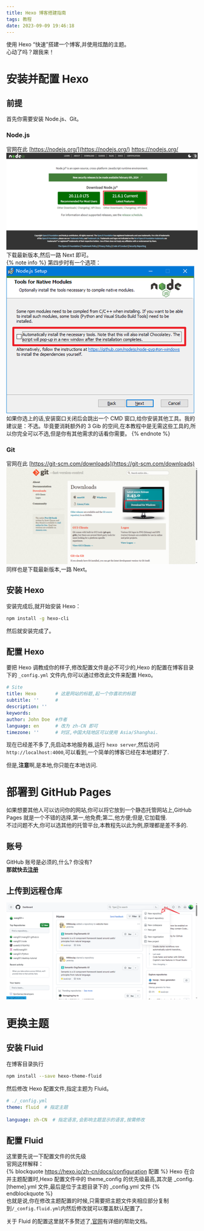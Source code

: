 ```yaml
---
title: Hexo 博客搭建指南
tags: 教程
date: 2023-09-09 19:46:18
---
```


使用 Hexo “快速”搭建一个博客,并使用炫酷的主题。  
心动了吗？跟我来！  
<!--more-->
# 安装并配置 Hexo
## 前提
首先你需要安装 Node.js、Git。
### Node.js
官网在此 [https://nodejs.org/](https://nodejs.org/) https://nodejs.org/  
![官网页面](Hexo-博客搭建指南/node.png)  
下载最新版本,然后一路 Next 即可。  
{% note info %}
第四步时有一个选项：![Tools for Native Modules](Hexo-博客搭建指南/node_install.png)   
如果你选上的话,安装窗口关闭后会跳出一个 CMD 窗口,给你安装其他工具。我的建议是：不选。毕竟要消耗额外的 3 Gib 的空间,在本教程中是无需这些工具的,所以你完全可以不选,但是你有其他需求的话看你需要。
{% endnote %}

### Git
官网在此 [https://git-scm.com/downloads](https://git-scm.com/downloads)  
![Git_site](Hexo-博客搭建指南/Git_site.png)  
同样也是下载最新版本,一路 Next。


## 安装 Hexo
安装完成后,就开始安装 Hexo：
```bash
npm install -g hexo-cli
```
然后就安装完成了。

## 配置 Hexo
要把 Hexo 调教成你的样子,修改配置文件是必不可少的,Hexo 的配置在博客目录下的 `_config.yml` 文件内,你可以通过修改此文件来配置 Hexo。  
``` yml
# Site
title: Hexo       # 这是网站的标题,起一个你喜欢的标题
subtitle: ''      # 
description: ''
keywords:
author: John Doe  #作者
language: en      # 改为 zh-CN 即可
timezone: ''      # 时区,中国大陆地区可以使用 Asia/Shanghai.
```

现在已经差不多了,先启动本地服务器,运行 `hexo server`,然后访问 `http://localhost:4000`,可以看到,一个简单的博客已经在本地建好了.  

但是,**注意**啊,是本地,你只能在本地访问.  

# 部署到 GitHub Pages
如果想要其他人可以访问你的网站,你可以将它放到一个静态托管网站上,GitHub Pages 就是一个不错的选择,第一,他免费;第二,他方便;但是,它加载慢.  
不过问题不大,你可以选其他的托管平台,本教程先以此为例,原理都是差不多的.  

## 账号
GitHub 账号是必须的,什么? 你没有?  
**那就快去[注册](https://github.com/signup)**  

## 上传到远程仓库
![新建远程仓库](Hexo-博客搭建指南/newrepository.png)  


# 更换主题
## 安装 Fluid
在博客目录执行
```bash
npm install --save hexo-theme-fluid
```
然后修改 Hexo 配置文件,指定主题为 Fluid。
```yaml
# ./_config.yml
theme: fluid  # 指定主题

language: zh-CN  # 指定语言,会影响主题显示的语言,按需修改
```

## 配置 Fluid
这里要先说一下配置文件的优先级  
官网这样解释：  
{% blockquote https://hexo.io/zh-cn/docs/configuration 配置 %}
Hexo 在合并主题配置时,Hexo 配置文件中的 theme_config 的优先级最高,其次是 _config.[theme].yml 文件,最后是位于主题目录下的 _config.yml 文件
{% endblockquote %}  
也就是说,你在修改主题配置的时候,只需要把主题文件夹相应部分复制到`/_config.fluid.yml`内然后修改就可以覆盖默认配置了。  

关于 Fluid 的配置这里就不多赘述了,[官网](https://hexo.fluid-dev.com/docs/)有详细的帮助文档。  